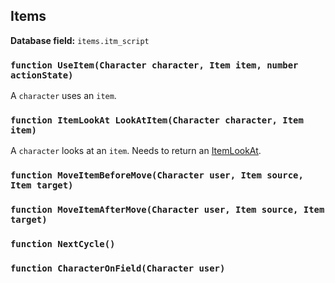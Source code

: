 ## Items

**Database field:** `items.itm_script`

### `function UseItem(Character character, Item item, number actionState)`

A `character` uses an `item`.

### `function ItemLookAt LookAtItem(Character character, Item item)`

A `character` looks at an `item`. Needs to return an [ItemLookAt](#itemlookat).

### `function MoveItemBeforeMove(Character user, Item source, Item target)`

### `function MoveItemAfterMove(Character user, Item source, Item target)`

### `function NextCycle()`

### `function CharacterOnField(Character user)`

